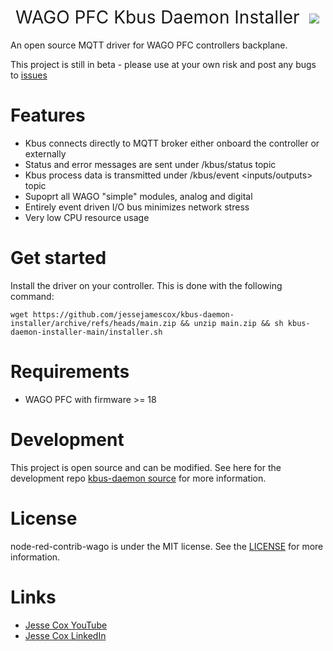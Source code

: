 <h1 style="font-weight:normal">
  &nbsp;WAGO PFC Kbus Daemon Installer&nbsp;
  <a href="kbus-daemon gif"><img src=images/daemon-installer.gif></a>
</h1>

An open source MQTT driver for WAGO PFC controllers backplane.

This project is still in beta - please use at your own risk and post any bugs to [issues](https://github.com/jessejamescox/kbus-daemon-installer/issues)
<br>

Features
========
* Kbus connects directly to MQTT broker either onboard the controller or externally
* Status and error messages are sent under <NodeID>/kbus/status topic
* Kbus process data is transmitted under <NodeID>/kbus/event <inputs/outputs> topic
* Supoprt all WAGO "simple" modules, analog and digital
* Entirely event driven I/O bus minimizes network stress
* Very low CPU resource usage

Get started
===========
Install the driver on your controller.  This is done with the following command:

`wget https://github.com/jessejamescox/kbus-daemon-installer/archive/refs/heads/main.zip && unzip main.zip && sh kbus-daemon-installer-main/installer.sh`

Requirements
============
* WAGO PFC with firmware >= 18

Development
=======
This project is open source and can be modified. See here for the development repo [kbus-daemon source](https://github.com/jessejamescox/wago-kbus-daemon) for more information.


License
=======
node-red-contrib-wago is under the MIT license. See the [LICENSE](https://github.com/jessejamescox/kbus-daemon-installer/blob/main/LICENSE.md) for more information.

Links
=====
* [Jesse Cox YouTube](https://www.youtube.com/channel/UCXEwdiyGgzVDJD48f7rWOAw)
* [Jesse Cox LinkedIn](https://www.linkedin.com/in/jesse-cox-90535110/)